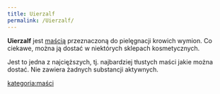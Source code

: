 ```yaml
---
title: Uierzalf
permalink: /Uierzalf/
---
```


**Uierzalf** jest [maścią](/maść "wikilink") przeznaczoną do pielęgnacji krowich wymion. Co ciekawe, można ją dostać w niektórych sklepach kosmetycznych.

Jest to jedna z najcięższych, tj. najbardziej tłustych maści jakie można dostać. Nie zawiera żadnych substancji aktywnych.

[kategoria:maści](/kategoria:maści "wikilink")